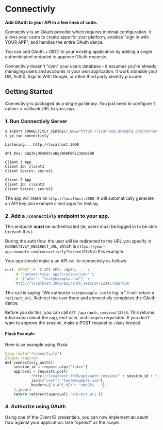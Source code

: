 # Connectivly

**Add OAuth to your API in a few lines of code.**

Connectivly is an OAuth provider which requires minimal configuration. 
It allows your users to create apps for your platform,
enables "sign in with YOUR APP", and handles the entire OAuth dance.

You can add OAuth + OIDC to your existing application by adding a single 
authenticated endpoint to approve OAuth requests. 

Connectivly doesn't "own" your users database - it assumes you're already 
managing users and accounts in your own application. It work alonside your DB,
Auth0, Sign In With Google, or other third party identity provider.

## Getting Started

Connectivly is packaged as a single go binary. You just need to configure 1 option:
a callback URL to your app.

### 1. Run Connectivly Server

``` bash
$ export CONNECTIVLY_REDIRECT_URL="https://your-app.example.com/connectivly"
$ go run connectivly

Listening... http://localhost:3000

API Key: zWp2kjQSmN85saBgeWkWF6Riz1GmQEhR

Client 1 App
Client ID: client1
Client Secret: secret1

Client 2 App
Client ID: client2
Client Secret: secret2
```

The app will listen on `http://localhost:3000`. It will automatically generate
an API key and example client apps for testing.


### 2. Add a `/connectivly` endpoint to your app.
This endpoint **must** be authenticated (ie, users must be logged in to be able to reach this.)

During the auth flow, the user will be redirected to the URL you specify in 
`CONNECTIVLY_REDIRECT_URL`, which is `https://your-app.example.com/connectively?token=12345`
in this example.

Your app should make a an API call to connectivly as follows:

``` bash
curl -XPOST -H 'X-API-KEY: zWp2kj...' \
    -H "Content-type: application/json" \
    -d '{"user": "test@example.com"}' \
    'http://localhost:3000/api/auth_session/12345/approve'
```

This call is saying "We authorize `test@example.com` to log in." It will return a `redirect_uri`.
Redirect the user there and connectivly completes the OAuth dance.

Before you do this, you can call `GET /api/auth_session/12345`. This returns information about
the app, end-user, and scopes requested. If you don't want to approve the session, make a POST
request to `/deny` instead.

#### Flask Example

Here is an example using Flask:

``` py
@app.route("/connectivly")
@login_required
def connectivly_auth():
    session_id = request.args["token"]
    approval = requests.post(
            "http://localhost:3000/api/auth_session/" + session_id + "/approve",
            json={"user": "test@example.com"},
            headers={"X-API-KEY": "zWp2kj..."},
    ).json()
    return redirect(approval['redirect_uri'])
```

### 3. Authorize using OAuth

Using one of the Client ID credentials, you can now implement an oauth flow against your application.
Use "openid" as the scope.
